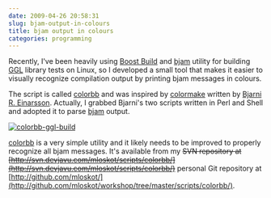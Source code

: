 ```yaml
---
date: 2009-04-26 20:58:31
slug: bjam-output-in-colours
title: bjam output in colours
categories: programming
---
```


Recently, I've been heavily using [Boost Build](http://www.boost.org/doc/tools/build/index.html) and [bjam](http://www.boost.org/doc/tools/build/doc/html/jam/usage.html) utility for building [GGL](http://mateusz.loskot.net/?p=399) library tests on Linux, so I developed a small tool that makes it easier to visually recognize compilation output by printing bjam messages in colours.





The script is called [colorbb](http://github.com/mloskot/workshop/tree/master/scripts/colorbb/) and was inspired by [colormake](http://bre.klaki.net/programs/colormake/) written by [Bjarni R. Einarsson](http://bre.klaki.net/). Actually, I grabbed Bjarni's two scripts written in Perl and Shell and adopted it to parse [bjam](http://www.cuil.com/search?q=bjam) output.





[![colorbb-ggl-build](http://farm4.static.flickr.com/3303/3476777817_12d0a53442_m.jpg)](http://www.flickr.com/photos/mloskot/3476777817/)





[colorbb](http://github.com/mloskot/workshop/tree/master/scripts/colorbb/) is a very simple utility and it likely needs to be improved to properly recognize all bjam messages. It's available from my <del>SVN repository at [http://svn.devjavu.com/mloskot/scripts/colorbb/](http://svn.devjavu.com/mloskot/scripts/colorbb/)</del> personal Git repository at [http://github.com/mloskot/](http://github.com/mloskot/workshop/tree/master/scripts/colorbb/).

